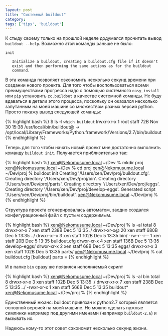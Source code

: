 ```yaml
---
layout: post
title: "Системный buildout"
category: 
tags: ['tips', 'buildout']
---
```

К стыду своему только на прошлой неделе додумался прочитать вывод `buildout --help`. Возможно этой команды раньше не было:

    init

       Initialize a buildout, creating a buildout.cfg file if it doesn't
       exist and then performing the same actions as for the buildout
       command.

В эта команда позволяет сэкономить несколько секунд времени при создании нового проекта. <!-- cut --> Для того чтобы воспользоваться всеми преимуществами прогресса надо с помощью системного `easy_install` или `pip` установить `zc.buildout` в качестве системной команды. Не буду вдаваться в детали этого процесса, поскольку он оказался несколько запутанным на моей машине со множеством разных версий python. Просто покажу вывод следующей команды:

{% highlight bash %}
$ ls -l `which buildout`
lrwxr-xr-x  1 root  staff    72B Nov 30 15:38 /usr/local/bin/buildout@ -> /opt/local/Library/Frameworks/Python.framework/Versions/2.7/bin/buildout
{% endhighlight %}

Теперь для того чтобы начать новый проект мне достаточно выполнить команду `buildout init`. Получается приблизительно так:

{% highlight bash %}
xen@Nekomusume.local  ~/Dev % mkdir proj 
xen@Nekomusume.local  ~/Dev % cd proj 
xen@Nekomusume.local  ~/Dev/proj % buildout init
Creating '/Users/xen/Dev/proj/buildout.cfg'.
Creating directory '/Users/xen/Dev/proj/bin'.
Creating directory '/Users/xen/Dev/proj/parts'.
Creating directory '/Users/xen/Dev/proj/eggs'.
Creating directory '/Users/xen/Dev/proj/develop-eggs'.
Generated script '/Users/xen/Dev/proj/bin/buildout'.
xen@Nekomusume.local  ~/Dev/proj % 
{% endhighlight %}

Структура проекта сгенерировалась автоматом, заодно создался конфигурационный файл с пустым содержимым.

{% highlight bash %}
xen@Nekomusume.local  ~/Dev/proj % ls -al 
total 8
drwxr-xr-x   7 xen  staff   238B Dec  5 13:35 ./
drwxr-xr-x@ 20 xen  staff   680B Dec  5 13:35 ../
drwxr-xr-x   3 xen  staff   102B Dec  5 13:35 bin/
-rw-r--r--   1 xen  staff    20B Dec  5 13:35 buildout.cfg
drwxr-xr-x   4 xen  staff   136B Dec  5 13:35 develop-eggs/
drwxr-xr-x   2 xen  staff    68B Dec  5 13:35 eggs/
drwxr-xr-x   3 xen  staff   102B Dec  5 13:35 parts/
xen@Nekomusume.local  ~/Dev/proj % cat buildout.cfg 
[buildout]
parts = 
{% endhighlight %}

И в папке `bin` сразу же появился исполняемый скрипт 

{% highlight bash %}
xen@Nekomusume.local  ~/Dev/proj % ls -al bin
total 8
drwxr-xr-x  3 xen  staff   102B Dec  5 13:35 ./
drwxr-xr-x  7 xen  staff   238B Dec  5 13:35 ../
-rwxr-xr-x  1 xen  staff   566B Dec  5 13:35 buildout*
xen@Nekomusume.local  ~/Dev/proj % 
{% endhighlight %}

Единственный нюанс: buildout привязан к python2.7 который является основной версией на моей машине. Но можно сделать нужные симлинки например под другими именами (например `buildout-2.6`) и вызывать их. 

Надеюсь кому-то этот совет сэкономит несколько секунд жизни.
